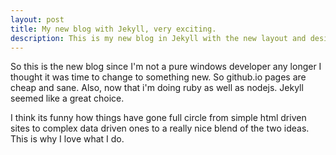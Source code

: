 ```yaml
---
layout: post
title: My new blog with Jekyll, very exciting.
description: This is my new blog in Jekyll with the new layout and design you can expect great things.
---
```


So this is the new blog since I'm not a pure windows developer any longer I thought it was time to
change to something new. So github.io pages are cheap and sane. Also, now that i'm doing ruby as well
as nodejs. Jekyll seemed like a great choice. 

I think its funny how things have gone full circle from simple html driven sites to complex data driven ones
to a really nice blend of the two ideas. This is why I love what I do. 
